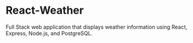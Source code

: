 # React-Weather
Full Stack web application that displays weather information using React, Express, Node.js, and PostgreSQL. 
